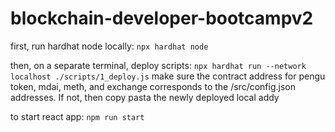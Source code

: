 # blockchain-developer-bootcampv2

first, run hardhat node locally:
`npx hardhat node `

then, on a separate terminal, deploy scripts:
`npx hardhat run --network localhost ./scripts/1_deploy.js`
make sure the contract address for pengu token, mdai, meth, and exchange
corresponds to the /src/config.json addresses. If not, then copy pasta
the newly deployed local addy

to start react app:
`npm run start`
